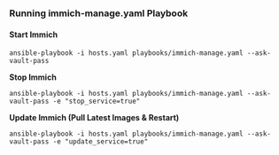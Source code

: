 ### **Running immich-manage.yaml Playbook**

#### **Start Immich**

`ansible-playbook -i hosts.yaml playbooks/immich-manage.yaml --ask-vault-pass`

**Stop Immich**

`ansible-playbook -i hosts.yaml playbooks/immich-manage.yaml --ask-vault-pass -e "stop_service=true"`

**Update Immich (Pull Latest Images & Restart)**

`ansible-playbook -i hosts.yaml playbooks/immich-manage.yaml --ask-vault-pass -e "update_service=true"`
